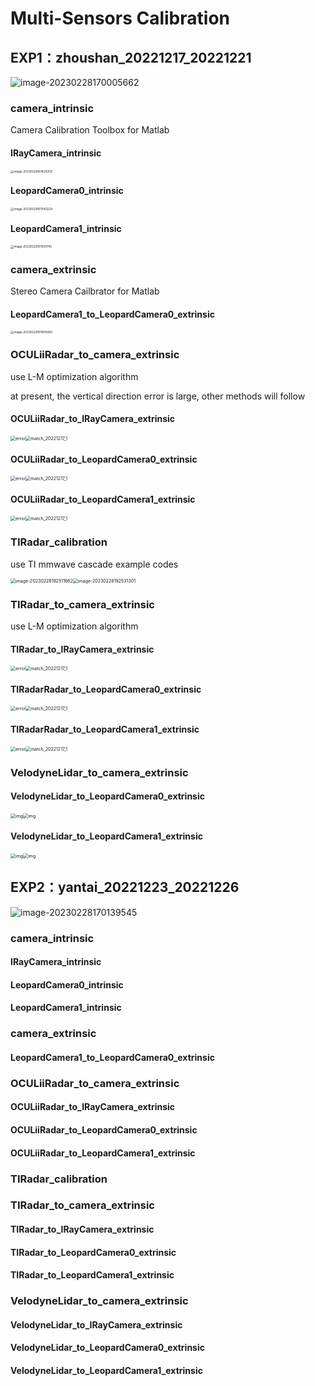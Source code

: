 # Multi-Sensors Calibration

## EXP1：zhoushan_20221217_20221221

![image-20230228170005662](assets/image-20230228170005662.png)

### camera_intrinsic

Camera Calibration Toolbox for Matlab

#### IRayCamera_intrinsic

<img src="assets/image-20230228191435259.png" alt="image-20230228191435259" style="zoom:33%;" />

#### LeopardCamera0_intrinsic

<img src="assets/image-20230228191340229.png" alt="image-20230228191340229" style="zoom:33%;" />

#### LeopardCamera1_intrinsic

<img src="assets/image-20230228191500145.png" alt="image-20230228191500145" style="zoom:33%;" />

### camera_extrinsic

Stereo Camera Cailbrator for Matlab

#### LeopardCamera1_to_LeopardCamera0_extrinsic

<img src="assets/image-20230228191905993.png" alt="image-20230228191905993" style="zoom:33%;" />

### OCULiiRadar_to_camera_extrinsic

use L-M optimization algorithm

at present, the vertical direction error is large, other methods will follow

#### OCULiiRadar_to_IRayCamera_extrinsic

<img src="assets/error.png" alt="error" style="zoom:50%;" /><img src="assets/match_20221217_1.png" alt="match_20221217_1" style="zoom:50%;" />

#### OCULiiRadar_to_LeopardCamera0_extrinsic

<img src="assets/error-1677583805188-3.png" alt="error" style="zoom:50%;" /><img src="assets/match_20221217_1-1677583811688-5.png" alt="match_20221217_1" style="zoom:50%;" />

#### OCULiiRadar_to_LeopardCamera1_extrinsic

<img src="assets/error-1677583831851-7.png" alt="error" style="zoom:50%;" /><img src="assets/match_20221217_1-1677583836626-9.png" alt="match_20221217_1" style="zoom:50%;" />

### TIRadar_calibration

use TI mmwave cascade example codes

<img src="assets/image-20230228192511662.png" alt="image-20230228192511662" style="zoom: 50%;" /><img src="assets/image-20230228192531301.png" alt="image-20230228192531301" style="zoom:50%;" />

### TIRadar_to_camera_extrinsic

use L-M optimization algorithm

#### TIRadar_to_IRayCamera_extrinsic

<img src="assets/error-1677583963407-11.png" alt="error" style="zoom:50%;" /><img src="assets/match_20221217_1-1677583969326-13.png" alt="match_20221217_1" style="zoom:50%;" />

#### TIRadarRadar_to_LeopardCamera0_extrinsic

<img src="assets/error-1677583979804-15.png" alt="error" style="zoom:50%;" /><img src="assets/match_20221217_1-1677583985647-17.png" alt="match_20221217_1" style="zoom:50%;" />

#### TIRadarRadar_to_LeopardCamera1_extrinsic

<img src="assets/error-1677583995566-19.png" alt="error" style="zoom:50%;" /><img src="assets/match_20221217_1-1677583999958-21.png" alt="match_20221217_1" style="zoom:50%;" />

### VelodyneLidar_to_camera_extrinsic

#### VelodyneLidar_to_LeopardCamera0_extrinsic

<img src="assets/image16775841015380.png" alt="img" style="zoom: 50%;" /><img src="assets/image16775841198490.png" alt="img" style="zoom: 50%;" />

#### VelodyneLidar_to_LeopardCamera1_extrinsic

<img src="assets/image16775841507150.png" alt="img" style="zoom:50%;" /><img src="assets/image16775841707160.png" alt="img" style="zoom:50%;" />

## EXP2：yantai_20221223_20221226

![image-20230228170139545](assets/image-20230228170139545.png)

### camera_intrinsic

#### IRayCamera_intrinsic

#### LeopardCamera0_intrinsic

#### LeopardCamera1_intrinsic

### camera_extrinsic

#### LeopardCamera1_to_LeopardCamera0_extrinsic

### OCULiiRadar_to_camera_extrinsic

#### OCULiiRadar_to_IRayCamera_extrinsic

#### OCULiiRadar_to_LeopardCamera0_extrinsic

#### OCULiiRadar_to_LeopardCamera1_extrinsic

### TIRadar_calibration

### TIRadar_to_camera_extrinsic

#### TIRadar_to_IRayCamera_extrinsic

#### TIRadar_to_LeopardCamera0_extrinsic

#### TIRadar_to_LeopardCamera1_extrinsic

### VelodyneLidar_to_camera_extrinsic

#### VelodyneLidar_to_IRayCamera_extrinsic

#### VelodyneLidar_to_LeopardCamera0_extrinsic

#### VelodyneLidar_to_LeopardCamera1_extrinsic



